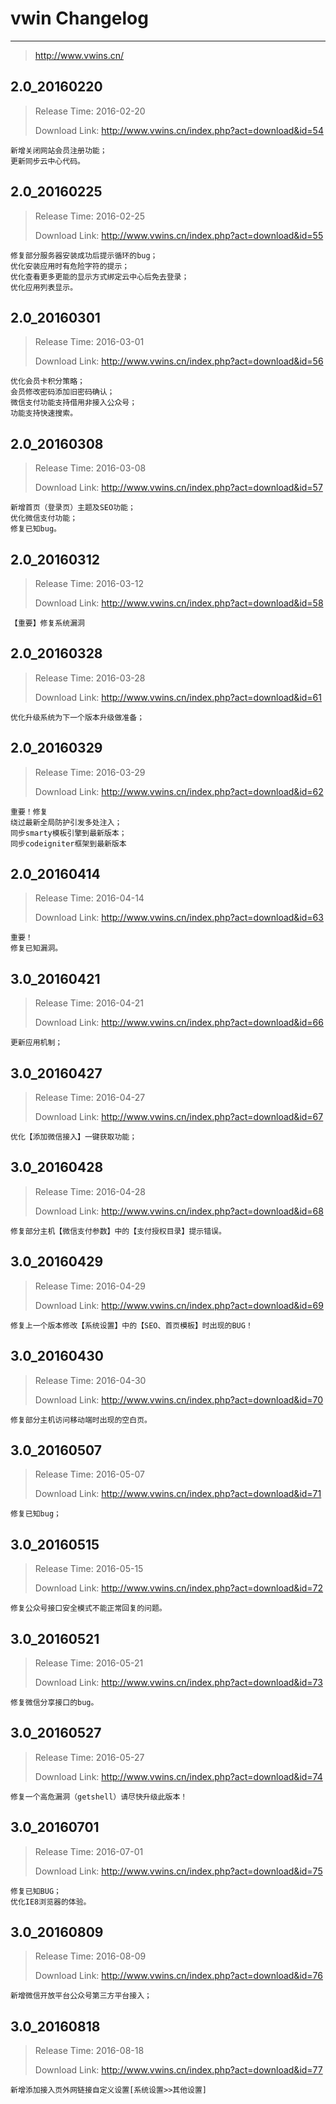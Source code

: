 # vwin Changelog
---

> http://www.vwins.cn/

## 2.0_20160220

> Release Time: 2016-02-20
>
> Download Link: http://www.vwins.cn/index.php?act=download&id=54

```
新增关闭网站会员注册功能；
更新同步云中心代码。
```

## 2.0_20160225

> Release Time: 2016-02-25
>
> Download Link: http://www.vwins.cn/index.php?act=download&id=55

```
修复部分服务器安装成功后提示循环的bug；
优化安装应用时有危险字符的提示；
优化查看更多更能的显示方式绑定云中心后免去登录；
优化应用列表显示。
```

## 2.0_20160301

> Release Time: 2016-03-01
>
> Download Link: http://www.vwins.cn/index.php?act=download&id=56

```
优化会员卡积分策略；
会员修改密码添加旧密码确认；
微信支付功能支持借用非接入公众号；
功能支持快速搜索。
```

## 2.0_20160308

> Release Time: 2016-03-08
>
> Download Link: http://www.vwins.cn/index.php?act=download&id=57

```
新增首页（登录页）主题及SEO功能；
优化微信支付功能；
修复已知bug。
```

## 2.0_20160312

> Release Time: 2016-03-12
>
> Download Link: http://www.vwins.cn/index.php?act=download&id=58

```
【重要】修复系统漏洞
```

## 2.0_20160328

> Release Time: 2016-03-28
>
> Download Link: http://www.vwins.cn/index.php?act=download&id=61

```
优化升级系统为下一个版本升级做准备；
```

## 2.0_20160329

> Release Time: 2016-03-29
>
> Download Link: http://www.vwins.cn/index.php?act=download&id=62

```
重要！修复
绕过最新全局防护引发多处注入；
同步smarty模板引擎到最新版本；
同步codeigniter框架到最新版本
```

## 2.0_20160414

> Release Time: 2016-04-14
>
> Download Link: http://www.vwins.cn/index.php?act=download&id=63

```
重要！
修复已知漏洞。
```

## 3.0_20160421

> Release Time: 2016-04-21
>
> Download Link: http://www.vwins.cn/index.php?act=download&id=66

```
更新应用机制；
```

## 3.0_20160427

> Release Time: 2016-04-27
>
> Download Link: http://www.vwins.cn/index.php?act=download&id=67

```
优化【添加微信接入】一键获取功能；
```

## 3.0_20160428

> Release Time: 2016-04-28
>
> Download Link: http://www.vwins.cn/index.php?act=download&id=68

```
修复部分主机【微信支付参数】中的【支付授权目录】提示错误。
```

## 3.0_20160429

> Release Time: 2016-04-29
>
> Download Link: http://www.vwins.cn/index.php?act=download&id=69

```
修复上一个版本修改【系统设置】中的【SEO、首页模板】时出现的BUG！
```

## 3.0_20160430

> Release Time: 2016-04-30
>
> Download Link: http://www.vwins.cn/index.php?act=download&id=70

```
修复部分主机访问移动端时出现的空白页。
```

## 3.0_20160507

> Release Time: 2016-05-07
>
> Download Link: http://www.vwins.cn/index.php?act=download&id=71

```
修复已知bug；
```

## 3.0_20160515

> Release Time: 2016-05-15
>
> Download Link: http://www.vwins.cn/index.php?act=download&id=72

```
修复公众号接口安全模式不能正常回复的问题。
```

## 3.0_20160521

> Release Time: 2016-05-21
>
> Download Link: http://www.vwins.cn/index.php?act=download&id=73

```
修复微信分享接口的bug。
```

## 3.0_20160527

> Release Time: 2016-05-27
>
> Download Link: http://www.vwins.cn/index.php?act=download&id=74

```
修复一个高危漏洞（getshell）请尽快升级此版本！
```

## 3.0_20160701

> Release Time: 2016-07-01
>
> Download Link: http://www.vwins.cn/index.php?act=download&id=75

```
修复已知BUG；
优化IE8浏览器的体验。
```

## 3.0_20160809

> Release Time: 2016-08-09
>
> Download Link: http://www.vwins.cn/index.php?act=download&id=76

```
新增微信开放平台公众号第三方平台接入；
```

## 3.0_20160818

> Release Time: 2016-08-18
>
> Download Link: http://www.vwins.cn/index.php?act=download&id=77

```
新增添加接入页外网链接自定义设置[系统设置>>其他设置]
```

